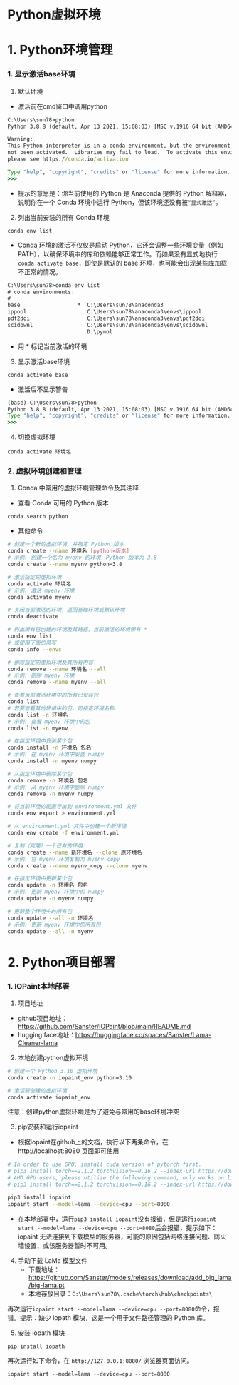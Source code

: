 # Python虚拟环境


# 1. Python环境管理

### 1. 显示激活base环境

1. 默认环境

- 激活前在cmd窗口中调用python

```cmd
C:\Users\sun78>python
Python 3.8.8 (default, Apr 13 2021, 15:08:03) [MSC v.1916 64 bit (AMD64)] :: Anaconda, Inc. on win32

Warning:
This Python interpreter is in a conda environment, but the environment has
not been activated.  Libraries may fail to load.  To activate this environment
please see https://conda.io/activation

Type "help", "copyright", "credits" or "license" for more information.
>>>
```

- 提示的意思是：你当前使用的 Python 是 Anaconda 提供的 Python 解释器，说明你在一个 Conda 环境中运行 Python，但该环境还没有被`“显式激活”`。


2. 列出当前安装的所有 Conda 环境

```
conda env list
```

- Conda 环境的激活不仅仅是启动 Python，它还会调整一些环境变量（例如 PATH），以确保环境中的库和依赖能够正常工作。而如果没有显式地执行 `conda activate base`，即使是默认的 base 环境，也可能会出现某些库加载不正常的情况。

```cmd
C:\Users\sun78>conda env list
# conda environments:
#
base                  *  C:\Users\sun78\anaconda3
ippool                   C:\Users\sun78\anaconda3\envs\ippool
pdf2doi                  C:\Users\sun78\anaconda3\envs\pdf2doi
scidownl                 C:\Users\sun78\anaconda3\envs\scidownl
                         D:\pymol
```

- 用 * 标记当前激活的环境


3. 显示激活base环境

```
conda activate base
```

- 激活后不显示警告

```cmd
(base) C:\Users\sun78>python
Python 3.8.8 (default, Apr 13 2021, 15:08:03) [MSC v.1916 64 bit (AMD64)] :: Anaconda, Inc. on win32
Type "help", "copyright", "credits" or "license" for more information.
>>>
```

4. 切换虚拟环境

```
conda activate 环境名
```


### 2. 虚拟环境创建和管理

1. Conda 中常用的虚拟环境管理命令及其注释

- 查看 Conda 可用的 Python 版本

```
conda search python
```

- 其他命令

```bash
# 创建一个新的虚拟环境，并指定 Python 版本
conda create --name 环境名 [python=版本]
# 示例: 创建一个名为 myenv 的环境，Python 版本为 3.8
conda create --name myenv python=3.8

# 激活指定的虚拟环境
conda activate 环境名
# 示例: 激活 myenv 环境
conda activate myenv

# 关闭当前激活的环境，返回基础环境或默认环境
conda deactivate

# 列出所有已创建的环境及其路径，当前激活的环境带有 *
conda env list
# 或使用下面的简写
conda info --envs

# 删除指定的虚拟环境及其所有内容
conda remove --name 环境名 --all
# 示例: 删除 myenv 环境
conda remove --name myenv --all

# 查看当前激活环境中的所有已安装包
conda list
# 若要查看其他环境中的包，可指定环境名称
conda list -n 环境名
# 示例: 查看 myenv 环境中的包
conda list -n myenv

# 在指定环境中安装某个包
conda install -n 环境名 包名
# 示例: 在 myenv 环境中安装 numpy
conda install -n myenv numpy

# 从指定环境中删除某个包
conda remove -n 环境名 包名
# 示例: 从 myenv 环境中删除 numpy
conda remove -n myenv numpy

# 将当前环境的配置导出到 environment.yml 文件
conda env export > environment.yml

# 从 environment.yml 文件中创建一个新环境
conda env create -f environment.yml

# 复制（克隆）一个已有的环境
conda create --name 新环境名 --clone 原环境名
# 示例: 将 myenv 环境复制为 myenv_copy
conda create --name myenv_copy --clone myenv

# 在指定环境中更新某个包
conda update -n 环境名 包名
# 示例: 更新 myenv 环境中的 numpy
conda update -n myenv numpy

# 更新整个环境中的所有包
conda update --all -n 环境名
# 示例: 更新 myenv 环境中的所有包
conda update --all -n myenv
```


# 2. Python项目部署

### 1. IOPaint本地部署

1. 项目地址
  - github项目地址：https://github.com/Sanster/IOPaint/blob/main/README.md
  - hugging face地址：https://huggingface.co/spaces/Sanster/Lama-Cleaner-lama


2. 本地创建python虚拟环境

```bash
# 创建一个 Python 3.10 虚拟环境
conda create -n iopaint_env python=3.10

# 激活新创建的虚拟环境
conda activate iopaint_env
```

注意：创建python虚拟环境是为了避免与常用的base环境冲突


3. pip安装和运行iopaint

- 根据iopaint在github上的文档，执行以下两条命令，在 http://localhost:8080 页面即可使用

```bash
# In order to use GPU, install cuda version of pytorch first.
# pip3 install torch==2.1.2 torchvision==0.16.2 --index-url https://download.pytorch.org/whl/cu118
# AMD GPU users, please utilize the following command, only works on linux, as pytorch is not yet supported on Windows with ROCm.
# pip3 install torch==2.1.2 torchvision==0.16.2 --index-url https://download.pytorch.org/whl/rocm5.6

pip3 install iopaint
iopaint start --model=lama --device=cpu --port=8080
```

- 在本地部署中，运行`pip3 install iopaint`没有报错，但是运行`iopaint start --model=lama --device=cpu --port=8080`后会报错，提示如下：iopaint 无法连接到下载模型的服务器，可能的原因包括网络连接问题、防火墙设置、或该服务器暂时不可用。

4. 手动下载 LaMa 模型文件
   - 下载地址：https://github.com/Sanster/models/releases/download/add_big_lama/big-lama.pt
   - 本地存放目录：`C:\Users\sun78\.cache\torch\hub\checkpoints\`

再次运行`iopaint start --model=lama --device=cpu --port=8080`命令，报错。提示：缺少 iopath 模块，这是一个用于文件路径管理的 Python 库。


5. 安装 iopath 模块

```
pip install iopath
```

再次运行如下命令，在 `http://127.0.0.1:8080/` 浏览器页面访问。

```
iopaint start --model=lama --device=cpu --port=8080
```



